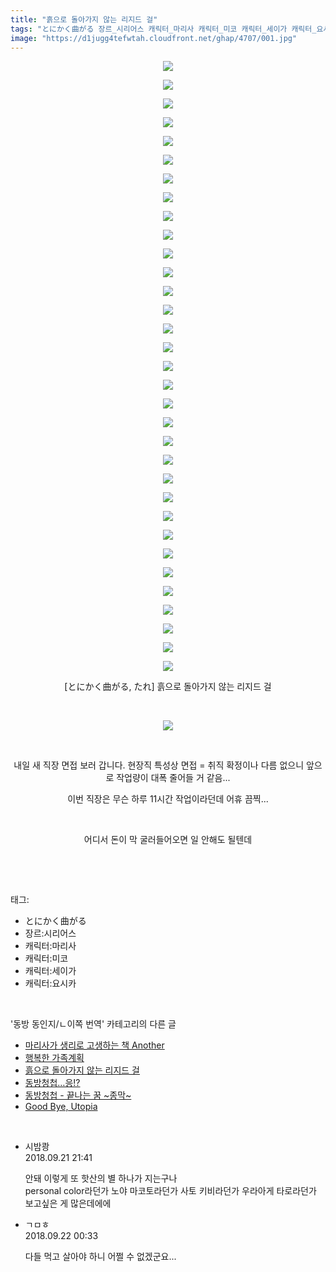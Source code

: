 ```yaml
---
title: "흙으로 돌아가지 않는 리지드 걸"
tags: "とにかく曲がる 장르_시리어스 캐릭터_마리사 캐릭터_미코 캐릭터_세이가 캐릭터_요시카 たれ 동방_동인지／ㄴ이쪽_번역"
image: "https://d1jugg4tefwtah.cloudfront.net/ghap/4707/001.jpg"
---
```

<div class="article">
<p style="text-align: center; clear: none; float: none;"><img src="{{ site.imgserver11 }}/ghap/4707/001.jpg"/></p>
<p style="text-align: center; clear: none; float: none;"><img src="{{ site.imgserver11 }}/ghap/4707/002.jpg"/></p>
<p style="text-align: center; clear: none; float: none;"><img src="{{ site.imgserver11 }}/ghap/4707/003.jpg"/></p>
<p style="text-align: center; clear: none; float: none;"><img src="{{ site.imgserver11 }}/ghap/4707/004.jpg"/></p>
<p style="text-align: center; clear: none; float: none;"><img src="{{ site.imgserver11 }}/ghap/4707/005.jpg"/></p>
<p style="text-align: center; clear: none; float: none;"><img src="{{ site.imgserver11 }}/ghap/4707/006.jpg"/></p>
<p style="text-align: center; clear: none; float: none;"><img src="{{ site.imgserver11 }}/ghap/4707/007.jpg"/></p>
<p style="text-align: center; clear: none; float: none;"><img src="{{ site.imgserver11 }}/ghap/4707/008.jpg"/></p>
<p style="text-align: center; clear: none; float: none;"><img src="{{ site.imgserver11 }}/ghap/4707/009.jpg"/></p>
<p style="text-align: center; clear: none; float: none;"><img src="{{ site.imgserver11 }}/ghap/4707/010.jpg"/></p>
<p style="text-align: center; clear: none; float: none;"><img src="{{ site.imgserver11 }}/ghap/4707/011.jpg"/></p>
<p style="text-align: center; clear: none; float: none;"><img src="{{ site.imgserver11 }}/ghap/4707/012.jpg"/></p>
<p style="text-align: center; clear: none; float: none;"><img src="{{ site.imgserver11 }}/ghap/4707/013.jpg"/></p>
<p style="text-align: center; clear: none; float: none;"><img src="{{ site.imgserver11 }}/ghap/4707/014.jpg"/></p>
<p style="text-align: center; clear: none; float: none;"><img src="{{ site.imgserver11 }}/ghap/4707/015.jpg"/></p>
<p style="text-align: center; clear: none; float: none;"><img src="{{ site.imgserver11 }}/ghap/4707/016.jpg"/></p>
<p style="text-align: center; clear: none; float: none;"><img src="{{ site.imgserver11 }}/ghap/4707/017.jpg"/></p>
<p style="text-align: center; clear: none; float: none;"><img src="{{ site.imgserver11 }}/ghap/4707/018.jpg"/></p>
<p style="text-align: center; clear: none; float: none;"><img src="{{ site.imgserver11 }}/ghap/4707/019.jpg"/></p>
<p style="text-align: center; clear: none; float: none;"><img src="{{ site.imgserver11 }}/ghap/4707/020.jpg"/></p>
<p style="text-align: center; clear: none; float: none;"><img src="{{ site.imgserver11 }}/ghap/4707/021.jpg"/></p>
<p style="text-align: center; clear: none; float: none;"><img src="{{ site.imgserver11 }}/ghap/4707/022.jpg"/></p>
<p style="text-align: center; clear: none; float: none;"><img src="{{ site.imgserver11 }}/ghap/4707/023.jpg"/></p>
<p style="text-align: center; clear: none; float: none;"><img src="{{ site.imgserver11 }}/ghap/4707/024.jpg"/></p>
<p style="text-align: center; clear: none; float: none;"><img src="{{ site.imgserver11 }}/ghap/4707/025.jpg"/></p>
<p style="text-align: center; clear: none; float: none;"><img src="{{ site.imgserver11 }}/ghap/4707/026.jpg"/></p>
<p style="text-align: center; clear: none; float: none;"><img src="{{ site.imgserver11 }}/ghap/4707/027.jpg"/></p>
<p style="text-align: center; clear: none; float: none;"><img src="{{ site.imgserver11 }}/ghap/4707/028.jpg"/></p>
<p style="text-align: center; clear: none; float: none;"><img src="{{ site.imgserver11 }}/ghap/4707/029.jpg"/></p>
<p style="text-align: center; clear: none; float: none;"><img src="{{ site.imgserver11 }}/ghap/4707/030.jpg"/></p>
<p style="text-align: center; clear: none; float: none;"><img src="{{ site.imgserver11 }}/ghap/4707/031.jpg"/></p>
<p style="text-align: center; clear: none; float: none;"><img src="{{ site.imgserver11 }}/ghap/4707/032.jpg"/></p>
<p style="text-align: center; clear: none; float: none;"><img src="{{ site.imgserver11 }}/ghap/4707/033.jpg"/></p>
<p style="text-align: center; clear: none; float: none;">[とにかく曲がる, たれ] 흙으로 돌아가지 않는 리지드 걸</p>
<p style="text-align: center; clear: none; float: none;"><br/></p>
<p style="text-align: center; clear: none; float: none;"><img src="{{ site.imgserver11 }}/ghap/4707/034.gif"/></p>
<p style="text-align: center; clear: none; float: none;"><br/></p>
<p style="text-align: center; clear: none; float: none;">내일 새 직장 면접 보러 갑니다. 현장직 특성상 면접 = 취직 확정이나 다름 없으니 앞으로 작업량이 대폭 줄어들 거 같음...</p>
<p style="text-align: center; clear: none; float: none;">이번 직장은 무슨 하루 11시간 작업이라던데 어휴 끔찍...</p>
<p style="text-align: center; clear: none; float: none;"><br/></p>
<p style="text-align: center; clear: none; float: none;">어디서 돈이 막 굴러들어오면 일 안해도 될텐데</p>
<p><br/></p>
</div><br/>
<div class="tagTrail">
<p>태그: </p>
<ul>
<li>とにかく曲がる</li>
<li>장르:시리어스</li>
<li>캐릭터:마리사</li>
<li>캐릭터:미코</li>
<li>캐릭터:세이가</li>
<li>캐릭터:요시카</li>
</ul>
</div><br/>
<div class="another">
<p>'동방 동인지/ㄴ이쪽 번역' 카테고리의 다른 글</p>
<ul>
<li><a href="/ghap_4724">마리사가 생리로 고생하는 책 Another</a></li>
<li><a href="/ghap_4712">행복한 가족계획</a></li>
<li><a href="/ghap_4707">흙으로 돌아가지 않는 리지드 걸</a></li>
<li><a href="/ghap_4705">동방청첩…응!?</a></li>
<li><a href="/ghap_4702">동방청첩 - 끝나는 꿈 ~종막~</a></li>
<li><a href="/ghap_4679">Good Bye, Utopia</a></li>
</ul>
</div><br/>
<div class="cb_module cb_fluid">
<div class="cb_wrt cb_profile">
<div class="comment">
<ul>
<li class="cb_thumb_off" id="comment15337665">
<div class="cb_comment_area">
<div class="cb_info_area">
<div class="cb_section">
<span class="cb_nick_name">시밤쾅</span>
</div>
<div class="cb_section">
<span class="cb_date">2018.09.21 21:41 </span>
</div>
</div>
<div class="cb_dsc_comment">
<p class="cb_dsc">
											안돼 이렇게 또 핫산의 별 하나가 지는구나<br/>
personal color라던가 노야 마코토라던가 사토 키비라던가 우라아게 타로라던가  보고싶은 게 많은데에에
										</p>
</div>
</div></li>
<li class="cb_thumb_off" id="comment15337744">
<div class="cb_comment_area">
<div class="cb_info_area">
<div class="cb_section">
<span class="cb_nick_name">ㄱㅁㅎ</span>
</div>
<div class="cb_section">
<span class="cb_date">2018.09.22 00:33 </span>
</div>
</div>
<div class="cb_dsc_comment">
<p class="cb_dsc">
											다들 먹고 살아야 하니 어쩔 수 없겠군요...
										</p>
</div>
</div></li>
</ul>
</div>
</div><!-- commentList close -->
</div><br/>

